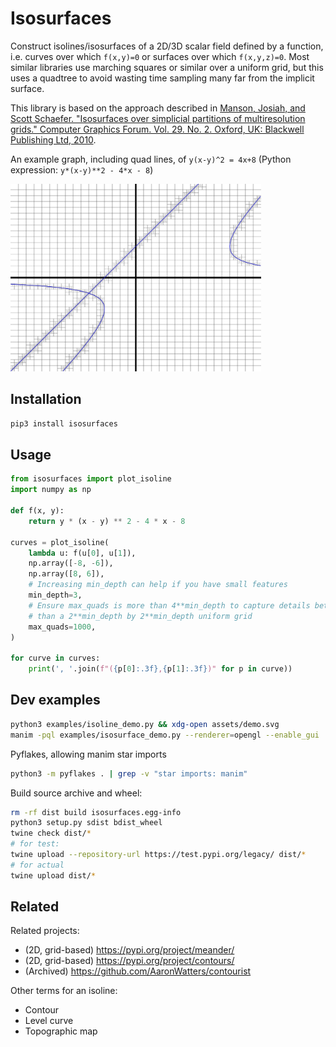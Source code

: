 # Isosurfaces

Construct isolines/isosurfaces of a 2D/3D scalar field defined by a function, i.e. curves over which `f(x,y)=0` or surfaces over which `f(x,y,z)=0`. Most similar libraries use marching squares or similar over a uniform grid, but this uses a quadtree to avoid wasting time sampling many far from the implicit surface.

This library is based on the approach described in [Manson, Josiah, and Scott Schaefer. "Isosurfaces over simplicial partitions of multiresolution grids." Computer Graphics Forum. Vol. 29. No. 2. Oxford, UK: Blackwell Publishing Ltd, 2010](https://people.engr.tamu.edu/schaefer/research/iso_simplicial.pdf).

An example graph, including quad lines, of `y(x-y)^2 = 4x+8` (Python expression: `y*(x-y)**2 - 4*x - 8`)

<!-- Note: `src="assets/demo.svg"` is automatically replaced with a jsdelivr link for PyPI -->
<img src="assets/demo.svg" alt="Demo with grid lines" height=300>

## Installation

```sh
pip3 install isosurfaces
```

## Usage

```py
from isosurfaces import plot_isoline
import numpy as np

def f(x, y):
    return y * (x - y) ** 2 - 4 * x - 8

curves = plot_isoline(
    lambda u: f(u[0], u[1]),
    np.array([-8, -6]),
    np.array([8, 6]),
    # Increasing min_depth can help if you have small features
    min_depth=3,
    # Ensure max_quads is more than 4**min_depth to capture details better
    # than a 2**min_depth by 2**min_depth uniform grid
    max_quads=1000,
)

for curve in curves:
    print(', '.join(f"({p[0]:.3f},{p[1]:.3f})" for p in curve))
```

## Dev examples

```sh
python3 examples/isoline_demo.py && xdg-open assets/demo.svg
manim -pql examples/isosurface_demo.py --renderer=opengl --enable_gui
```

Pyflakes, allowing manim star imports

```sh
python3 -m pyflakes . | grep -v "star imports: manim"
```

Build source archive and wheel:

```sh
rm -rf dist build isosurfaces.egg-info
python3 setup.py sdist bdist_wheel
twine check dist/*
# for test:
twine upload --repository-url https://test.pypi.org/legacy/ dist/*
# for actual
twine upload dist/*
```

## Related

Related projects:

- (2D, grid-based) https://pypi.org/project/meander/
- (2D, grid-based) https://pypi.org/project/contours/
- (Archived) https://github.com/AaronWatters/contourist

Other terms for an isoline:

- Contour
- Level curve
- Topographic map
